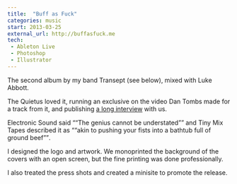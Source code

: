 ```yaml
---
title:  "Buff as Fuck"
categories: music
start: 2013-03-25
external_url: http://buffasfuck.me
tech: 
 - Ableton Live
 - Photoshop
 - Illustrator
---
```

The second album by my band Transept (see below), mixed with Luke Abbott.

The Quietus loved it, running an exclusive on the video Dan Tombs made for a track from it, and publishing [a long interview](http://thequietus.com/articles/11715-transept-interview) with us. 

Electronic Sound said <q>“The genius cannot be understated”</q> and Tiny Mix Tapes described it as <q>“akin to pushing your fists into a bathtub full of ground beef”</q>. 

I designed the <a data-fancy-content="transept-baf">logo and artwork</a>. We monoprinted the background of the covers with an open screen, but the fine printing was done professionally. 

I also treated the <a data-fancy-content="transept-press">press shots</a> and created a minisite to promote the release.

<div class="fancy-content" id="transept-press">
  <img data-src="/image/transept_press_2.jpg" alt="" />
  <img data-src="/image/transept_press_1.jpg" alt="" />
  <img data-src="/image/transept_press_3.jpg" alt="" />
</div>

<div class="fancy-content" id="transept-baf">
  <img data-src="/image/transept_baf_1.jpg" alt="" />
  <img data-src="/image/transept_baf_2.jpg" alt="" />
  <img data-src="/image/transept_baf_4.png" alt="" />
  <img data-src="/image/transept_baf_3.png" alt="" />
</div>